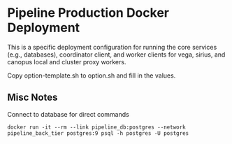 # Pipeline Production Docker Deployment

This is a specific deployment configuration for running the core services (e.g., databases), coordinator client, and
worker clients for vega, sirius, and canopus local and cluster proxy workers.

Copy option-template.sh to option.sh and fill in the values.

## Misc Notes

Connect to database for direct commands

`docker run -it --rm --link pipeline_db:postgres --network pipeline_back_tier postgres:9 psql -h postgres -U postgres`
